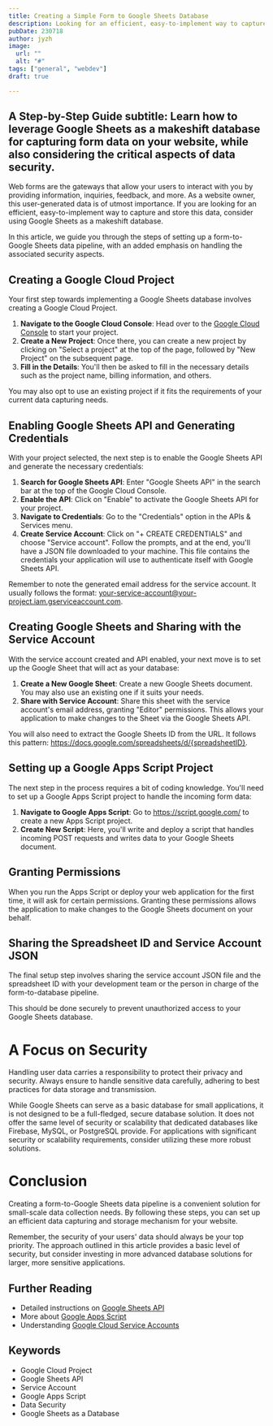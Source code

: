 ```yaml
---
title: Creating a Simple Form to Google Sheets Database
description: Looking for an efficient, easy-to-implement way to capture and store this data, consider using Google Sheets as a makeshift database.
pubDate: 230718 
author: jyzh 
image:
  url: ""
  alt: "#"
tags: ["general", "webdev"]
draft: true

---
```


## A Step-by-Step Guide subtitle: Learn how to leverage Google Sheets as a makeshift database for capturing form data on your website, while also considering the critical aspects of data security.

Web forms are the gateways that allow your users to interact with you by providing information, inquiries, feedback, and more. As a website owner, this user-generated data is of utmost importance. If you are looking for an efficient, easy-to-implement way to capture and store this data, consider using Google Sheets as a makeshift database.

In this article, we guide you through the steps of setting up a form-to-Google Sheets data pipeline, with an added emphasis on handling the associated security aspects.

## Creating a Google Cloud Project

Your first step towards implementing a Google Sheets database involves creating a Google Cloud Project.

1.  **Navigate to the Google Cloud Console**: Head over to the <a href="https://console.cloud.google.com/" target="_blank">Google Cloud Console</a> to start your project.
2.  **Create a New Project**: Once there, you can create a new project by clicking on "Select a project" at the top of the page, followed by "New Project" on the subsequent page.
3.  **Fill in the Details**: You'll then be asked to fill in the necessary details such as the project name, billing information, and others.

You may also opt to use an existing project if it fits the requirements of your current data capturing needs.

## Enabling Google Sheets API and Generating Credentials

With your project selected, the next step is to enable the Google Sheets API and generate the necessary credentials:

1.  **Search for Google Sheets API**: Enter "Google Sheets API" in the search bar at the top of the Google Cloud Console.
2.  **Enable the API**: Click on "Enable" to activate the Google Sheets API for your project.
3.  **Navigate to Credentials**: Go to the "Credentials" option in the APIs & Services menu.
4.  **Create Service Account**: Click on "+ CREATE CREDENTIALS" and choose "Service account". Follow the prompts, and at the end, you'll have a JSON file downloaded to your machine. This file contains the credentials your application will use to authenticate itself with Google Sheets API.

Remember to note the generated email address for the service account. It usually follows the format: <ins>your-service-account@your-project.iam.gserviceaccount.com</ins>.

## Creating Google Sheets and Sharing with the Service Account

With the service account created and API enabled, your next move is to set up the Google Sheet that will act as your database:

1.  **Create a New Google Sheet**: Create a new Google Sheets document. You may also use an existing one if it suits your needs.
2.  **Share with Service Account**: Share this sheet with the service account's email address, granting "Editor" permissions. This allows your application to make changes to the Sheet via the Google Sheets API.

You will also need to extract the Google Sheets ID from the URL. It follows this pattern: <ins>https://docs.google.com/spreadsheets/d/{spreadsheetID}</ins>.

## Setting up a Google Apps Script Project

The next step in the process requires a bit of coding knowledge. You'll need to set up a Google Apps Script project to handle the incoming form data:

1.  **Navigate to Google Apps Script**: Go to <ins>https://script.google.com/</ins> to create a new Apps Script project.
2.  **Create New Script**: Here, you'll write and deploy a script that handles incoming POST requests and writes data to your Google Sheets document.

## Granting Permissions

When you run the Apps Script or deploy your web application for the first time, it will ask for certain permissions. Granting these permissions allows the application to make changes to the Google Sheets document on your behalf.

## Sharing the Spreadsheet ID and Service Account JSON

The final setup step involves sharing the service account JSON file and the spreadsheet ID with your development team or the person in charge of the form-to-database pipeline.

This should be done securely to prevent unauthorized access to your Google Sheets database.

# A Focus on Security

Handling user data carries a responsibility to protect their privacy and security. Always ensure to handle sensitive data carefully, adhering to best practices for data storage and transmission.

While Google Sheets can serve as a basic database for small applications, it is not designed to be a full-fledged, secure database solution. It does not offer the same level of security or scalability that dedicated databases like Firebase, MySQL, or PostgreSQL provide. For applications with significant security or scalability requirements, consider utilizing these more robust solutions.

# Conclusion

Creating a form-to-Google Sheets data pipeline is a convenient solution for small-scale data collection needs. By following these steps, you can set up an efficient data capturing and storage mechanism for your website.

Remember, the security of your users' data should always be your top priority. The approach outlined in this article provides a basic level of security, but consider investing in more advanced database solutions for larger, more sensitive applications.

## Further Reading

- Detailed instructions on <ins>Google Sheets API</ins>
- More about <ins>Google Apps Script</ins>
- Understanding <ins>Google Cloud Service Accounts</ins>

## Keywords

- Google Cloud Project
- Google Sheets API
- Service Account
- Google Apps Script
- Data Security
- Google Sheets as a Database